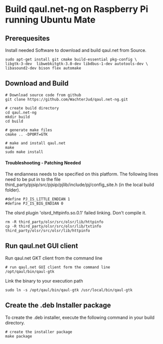 Build qaul.net-ng on Raspberry Pi running Ubuntu Mate
======================================================

Prerequesites
-------------

Install needed Software to download and build qaul.net from Source.

	sudo apt-get install git cmake build-essential pkg-config \
	libgtk-3-dev  libwebkitgtk-3.0-dev libdbus-1-dev autotools-dev \
	libasound2-dev bison flex automake


Download and Build
------------------

	# Download source code from github
	git clone https://github.com/WachterJud/qaul.net-ng.git
	
	# create build directory
	cd qaul.net-ng
	mkdir build
	cd build
	
	# generate make files
	cmake .. -DPORT=GTK
	
	# make and install qaul.net
	make
	sudo make install


#### Troubleshooting - Patching Needed

The endianness needs to be specified on this platform. The following lines 
need to be put in to the file
third_party/pjsip/src/pjsip/pjlib/include/pj/config_site.h 
(in the local build folder).

	#define PJ_IS_LITTLE_ENDIAN 1 
	#define PJ_IS_BIG_ENDIAN 0


The olsrd plugin 'olsrd_httpinfo.so.0.1' failed linking. Don't compile it.

	rm -R third_party/olsr/src/olsr/lib/httpinfo
	cp -R third_party/olsr/src/olsr/lib/txtinfo third_party/olsr/src/olsr/lib/httpinfo


Run qaul.net GUI client
-----------------------

Run qaul.net GKT client from the command line

	# run qaul.net GUI client form the command line	
	/opt/qaul/bin/qaul-gtk


Link the binary to your execution path

	sudo ln -s /opt/qaul/bin/qaul-gtk /usr/local/bin/qaul-gtk


Create the .deb Installer package
---------------------------------

To create the .deb installer, execute the following command in your build 
directory.

	# create the installer package
	make package

